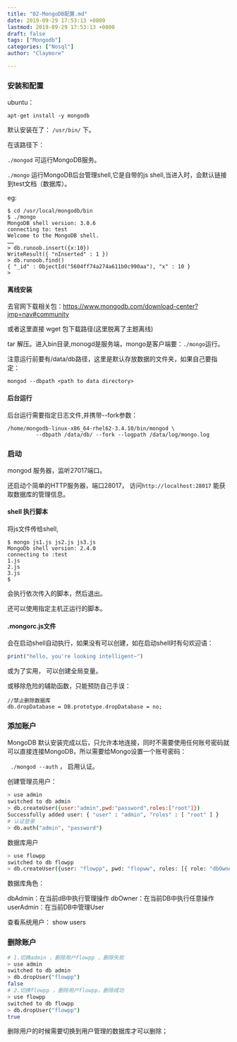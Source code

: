 ```yaml
---
title: "02-MongoDB配置.md"
date: 2019-09-29 17:53:13 +0800
lastmod: 2019-09-29 17:53:13 +0800
draft: false
tags: ["Mongodb"]
categories: ["Nosql"]
author: "Claymore"

---
```



### 安装和配置

ubuntu：

`apt-get install -y mongodb`

默认安装在了： `/usr/bin/` 下。

在该路径下：

`./mongod` 可运行MongoDB服务。

`./mongo`   运行MongoDB后台管理shell,它是自带的js shell,当进入时，会默认链接到test文档（数据库）。

eg:

```
$ cd /usr/local/mongodb/bin
$ ./mongo
MongoDB shell version: 3.0.6
connecting to: test
Welcome to the MongoDB shell.
……
> db.runoob.insert({x:10})
WriteResult({ "nInserted" : 1 })
> db.runoob.find()
{ "_id" : ObjectId("5604ff74a274a611b0c990aa"), "x" : 10 }
>
```



#### 离线安装

去官网下载相关包：https://www.mongodb.com/download-center?jmp=nav#community

或者这里直接 wget 包下载路径(这里脱离了主题离线)

tar 解压。进入bin目录,monogd是服务端，mongo是客户端要：`./mongo`运行。

注意运行前要有/data/db路径，这里是默认存放数据的文件夹，如果自己要指定：

```
mongod --dbpath <path to data directory>
```



#### 后台运行

后台运行需要指定日志文件,并携带--fork参数：

```
/home/mongodb-linux-x86_64-rhel62-3.4.10/bin/mongod \
         --dbpath /data/db/ --fork --logpath /data/log/mongo.log
```





### 启动

mongod 服务器，监听27017端口。

还启动个简单的HTTP服务器，端口28017， 访问`http://localhost:28017` 能获取数据库的管理信息。



#### shell 执行脚本

将js文件传给shell, 

```
$ mongo js1.js js2.js js3.js
MongoDb shell version: 2.4.0
connecting to :test
1.js
2.js
3.js
$
```

会执行依次传入的脚本，然后退出。

还可以使用指定主机正运行的脚本。



#### .mongorc.js文件

会在启动shell自动执行，如果没有可以创建，如在启动shell时有句欢迎语：

```js
print("hello, you're looking intelligent~")
```

或为了实用， 可以创建全局变量。 

或移除危险的辅助函数，只能预防自己手误：

```
//禁止删除数据库
db.dropDatabase = DB.prototype.dropDatabase = no;
```



### 添加账户

MongoDB 默认安装完成以后，只允许本地连接，同时不需要使用任何账号密码就可以直接连接MongoDB，所以需要给Mongo设置一个账号密码：

` ./mongod --auth` ， 启用认证。

创建管理员用户：

``` sh
> use admin
switched to db admin
> db.createUser({user:"admin",pwd:"password",roles:["root"]})
Successfully added user: { "user" : "admin", "roles" : [ "root" ] }
# 认证登录
> db.auth("admin", "password")
```

数据库用户

``` sh
> use flowpp
switched to db flowpp
> db.createUser({user: "flowpp", pwd: "flopww", roles: [{ role: "dbOwner", db: "flowpp" }]})   # 创建用户flowpp,设置密码flopww，设置角色dbOwner
```

数据库角色：

 dbAdmin：在当前dB中执行管理操作
 dbOwner：在当前DB中执行任意操作
 userAdmin：在当前DB中管理User



查看系统用户： show users



### 删除账户

```sh
# 1.切换admin ，删除用户flowpp ，删除失败
> use admin
switched to db admin
> db.dropUser("flowpp")
false
# 2.切换flowpp ，删除用户flowpp，删除成功
> use flowpp
switched to db flowpp
> db.dropUser("flowpp")
true
```

删除用户的时候需要切换到用户管理的数据库才可以删除；